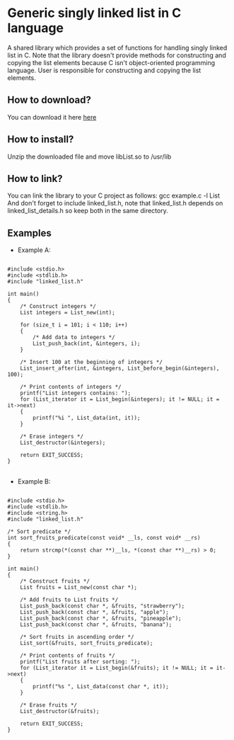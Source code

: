 # Generic singly linked list in C language
A shared library which provides a set of functions for handling singly linked list in C. Note that the library doesn't provide methods for constructing and copying the list elements because C  isn't object-oriented programming language. User is responsible for constructing and copying the list elements.

<h2> How to download? </h2>
You can download it here  <a href="https://github.com/user-attachments/files/19724573/libList.zip">here</a>

<h2> How to install? </h2>
Unzip the downloaded file and move libList.so to /usr/lib

<h2> How to link? </h2>
You can link the library to your C project as follows: gcc example.c -l List <br>
And don't forget to include linked_list.h, note that linked_list.h depends on linked_list_details.h so keep both in the same directory.
<br>
<h2> Examples </h2>

* Example A:

<pre>
<code class="language-c">
#include &lt;stdio.h&gt;
#include &lt;stdlib.h&gt;
#include "linked_list.h"

int main()
{
    /* Construct integers */
    List integers = List_new(int);

    for (size_t i = 101; i < 110; i++)
    {
        /* Add data to integers */
        List_push_back(int, &integers, i);
    }

    /* Insert 100 at the beginning of integers */
    List_insert_after(int, &integers, List_before_begin(&integers), 100);

    /* Print contents of integers */
    printf("List integers contains: ");
    for (List_iterator it = List_begin(&integers); it != NULL; it = it->next)
    {
        printf("%i ", List_data(int, it));
    }

    /* Erase integers */
    List_destructor(&integers);
    
    return EXIT_SUCCESS;
}
</code>
</pre>

* Example B:

<pre>
<code class="language-c">
#include &lt;stdio.h&gt;
#include &lt;stdlib.h&gt;
#include &lt;string.h&gt;    
#include "linked_list.h"

/* Sort predicate */
int sort_fruits_predicate(const void* __ls, const void* __rs)
{
    return strcmp(*(const char **)__ls, *(const char **)__rs) > 0;
}

int main()
{
    /* Construct fruits */
    List fruits = List_new(const char *);

    /* Add fruits to List fruits */
    List_push_back(const char *, &fruits, "strawberry");
    List_push_back(const char *, &fruits, "apple");
    List_push_back(const char *, &fruits, "pineapple");
    List_push_back(const char *, &fruits, "banana");

    /* Sort fruits in ascending order */
    List_sort(&fruits, sort_fruits_predicate);

    /* Print contents of fruits */
    printf("List fruits after sorting: ");
    for (List_iterator it = List_begin(&fruits); it != NULL; it = it->next)
    {
        printf("%s ", List_data(const char *, it));
    }

    /* Erase fruits */
    List_destructor(&fruits);
    
    return EXIT_SUCCESS;   
}
</code>
</pre>

